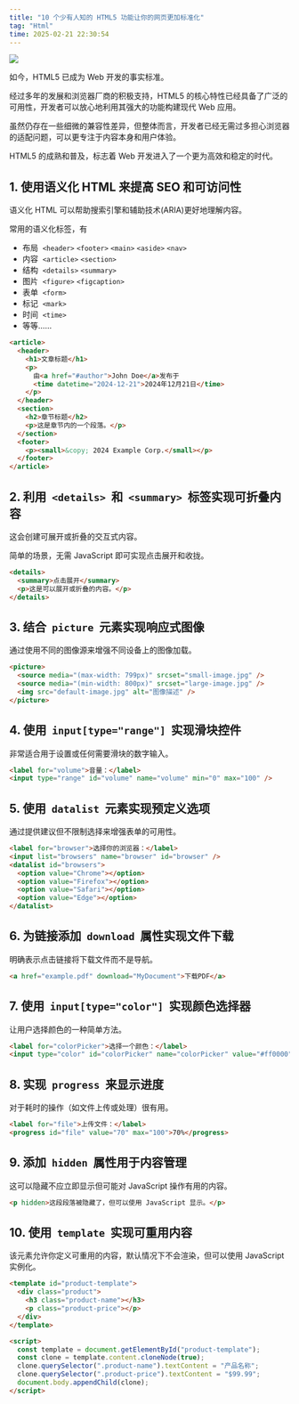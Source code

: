 ```yaml
---
title: "10 个少有人知的 HTML5 功能让你的网页更加标准化"
tag: "Html"
time: 2025-02-21 22:30:54
---
```


<img src="../imgs/143/11.webp" />

如今，HTML5 已成为 Web 开发的事实标准。

经过多年的发展和浏览器厂商的积极支持，HTML5 的核心特性已经具备了广泛的可用性，开发者可以放心地利用其强大的功能构建现代 Web 应用。

虽然仍存在一些细微的兼容性差异，但整体而言，开发者已经无需过多担心浏览器的适配问题，可以更专注于内容本身和用户体验。

HTML5 的成熟和普及，标志着 Web 开发进入了一个更为高效和稳定的时代。

## 1. 使用语义化 HTML 来提高 SEO 和可访问性

语义化 HTML 可以帮助搜索引擎和辅助技术(ARIA)更好地理解内容。

常用的语义化标签，有

- 布局  `<header>` `<footer>` `<main>` `<aside>` `<nav>`
- 内容  `<article>` `<section>`
- 结构  `<details>` `<summary>`
- 图片  `<figure>` `<figcaption>`
- 表单  `<form>`
- 标记  `<mark>`
- 时间  `<time>`
- 等等……

```html
<article>
  <header>
    <h1>文章标题</h1>
    <p>
      由<a href="#author">John Doe</a>发布于
      <time datetime="2024-12-21">2024年12月21日</time>
    </p>
  </header>
  <section>
    <h2>章节标题</h2>
    <p>这是章节内的一个段落。</p>
  </section>
  <footer>
    <p><small>&copy; 2024 Example Corp.</small></p>
  </footer>
</article>
```

## 2\. 利用  `<details>`  和  `<summary>`  标签实现可折叠内容

这会创建可展开或折叠的交互式内容。

简单的场景，无需 JavaScript 即可实现点击展开和收拢。

```html
<details>
  <summary>点击展开</summary>
  <p>这是可以展开或折叠的内容。</p>
</details>
```

## 3\. 结合  `picture`  元素实现响应式图像

通过使用不同的图像源来增强不同设备上的图像加载。

```html
<picture>
  <source media="(max-width: 799px)" srcset="small-image.jpg" />
  <source media="(min-width: 800px)" srcset="large-image.jpg" />
  <img src="default-image.jpg" alt="图像描述" />
</picture>
```

## 4\. 使用  `input[type="range"]`  实现滑块控件

非常适合用于设置或任何需要滑块的数字输入。

```html
<label for="volume">音量：</label>
<input type="range" id="volume" name="volume" min="0" max="100" />
```

## 5\. 使用  `datalist`  元素实现预定义选项

通过提供建议但不限制选择来增强表单的可用性。

```html
<label for="browser">选择你的浏览器：</label>
<input list="browsers" name="browser" id="browser" />
<datalist id="browsers">
  <option value="Chrome"></option>
  <option value="Firefox"></option>
  <option value="Safari"></option>
  <option value="Edge"></option>
</datalist>
```

## 6\. 为链接添加  `download`  属性实现文件下载

明确表示点击链接将下载文件而不是导航。

```html
<a href="example.pdf" download="MyDocument">下载PDF</a>
```

## 7\. 使用  `input[type="color"]`  实现颜色选择器

让用户选择颜色的一种简单方法。

```html
<label for="colorPicker">选择一个颜色：</label>
<input type="color" id="colorPicker" name="colorPicker" value="#ff0000" />
```

## 8\. 实现  `progress`  来显示进度

对于耗时的操作（如文件上传或处理）很有用。

```html
<label for="file">上传文件：</label>
<progress id="file" value="70" max="100">70%</progress>
```

## 9\. 添加  `hidden`  属性用于内容管理

这可以隐藏不应立即显示但可能对 JavaScript 操作有用的内容。

```html
<p hidden>这段段落被隐藏了，但可以使用 JavaScript 显示。</p>
```

## 10\. 使用  `template`  实现可重用内容

该元素允许你定义可重用的内容，默认情况下不会渲染，但可以使用 JavaScript 实例化。

```html
<template id="product-template">
  <div class="product">
    <h3 class="product-name"></h3>
    <p class="product-price"></p>
  </div>
</template>

<script>
  const template = document.getElementById("product-template");
  const clone = template.content.cloneNode(true);
  clone.querySelector(".product-name").textContent = "产品名称";
  clone.querySelector(".product-price").textContent = "$99.99";
  document.body.appendChild(clone);
</script>
```
